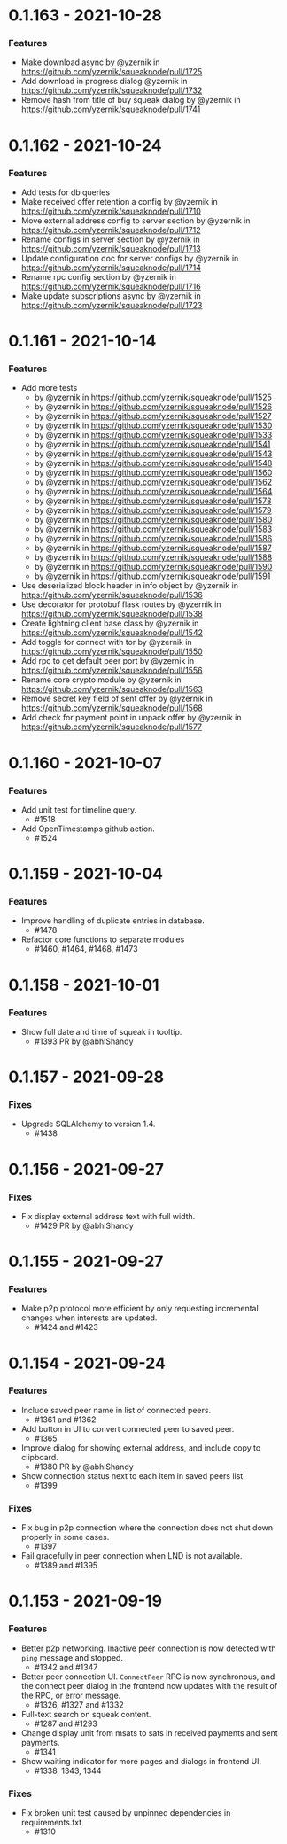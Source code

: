 0.1.163 - 2021-10-28
===================

### Features
* Make download async by @yzernik in https://github.com/yzernik/squeaknode/pull/1725
* Add download in progress dialog @yzernik in https://github.com/yzernik/squeaknode/pull/1732
* Remove hash from title of buy squeak dialog by @yzernik in https://github.com/yzernik/squeaknode/pull/1741

0.1.162 - 2021-10-24
===================

### Features
* Add tests for db queries
* Make received offer retention a config by @yzernik in https://github.com/yzernik/squeaknode/pull/1710
* Move external address config to server section by @yzernik in https://github.com/yzernik/squeaknode/pull/1712
* Rename configs in server section by @yzernik in https://github.com/yzernik/squeaknode/pull/1713
* Update configuration doc for server configs by @yzernik in https://github.com/yzernik/squeaknode/pull/1714
* Rename rpc config section by @yzernik in https://github.com/yzernik/squeaknode/pull/1716
* Make update subscriptions async by @yzernik in https://github.com/yzernik/squeaknode/pull/1723

0.1.161 - 2021-10-14
===================

### Features
* Add more tests
  - by @yzernik in https://github.com/yzernik/squeaknode/pull/1525
  - by @yzernik in https://github.com/yzernik/squeaknode/pull/1526
  - by @yzernik in https://github.com/yzernik/squeaknode/pull/1527
  - by @yzernik in https://github.com/yzernik/squeaknode/pull/1530
  - by @yzernik in https://github.com/yzernik/squeaknode/pull/1533
  - by @yzernik in https://github.com/yzernik/squeaknode/pull/1541
  - by @yzernik in https://github.com/yzernik/squeaknode/pull/1543
  - by @yzernik in https://github.com/yzernik/squeaknode/pull/1548
  - by @yzernik in https://github.com/yzernik/squeaknode/pull/1560
  - by @yzernik in https://github.com/yzernik/squeaknode/pull/1562
  - by @yzernik in https://github.com/yzernik/squeaknode/pull/1564
  - by @yzernik in https://github.com/yzernik/squeaknode/pull/1578
  - by @yzernik in https://github.com/yzernik/squeaknode/pull/1579
  - by @yzernik in https://github.com/yzernik/squeaknode/pull/1580
  - by @yzernik in https://github.com/yzernik/squeaknode/pull/1583
  -  by @yzernik in https://github.com/yzernik/squeaknode/pull/1586
  - by @yzernik in https://github.com/yzernik/squeaknode/pull/1587
  - by @yzernik in https://github.com/yzernik/squeaknode/pull/1588
  - by @yzernik in https://github.com/yzernik/squeaknode/pull/1590
  - by @yzernik in https://github.com/yzernik/squeaknode/pull/1591
* Use deserialized block header in info object by @yzernik in https://github.com/yzernik/squeaknode/pull/1536
* Use decorator for protobuf flask routes by @yzernik in https://github.com/yzernik/squeaknode/pull/1538
* Create lightning client base class by @yzernik in https://github.com/yzernik/squeaknode/pull/1542
* Add toggle for connect with tor by @yzernik in https://github.com/yzernik/squeaknode/pull/1550
* Add rpc to get default peer port by @yzernik in https://github.com/yzernik/squeaknode/pull/1556
* Rename core crypto module by @yzernik in https://github.com/yzernik/squeaknode/pull/1563
* Remove secret key field of sent offer by @yzernik in https://github.com/yzernik/squeaknode/pull/1568
* Add check for payment point in unpack offer by @yzernik in https://github.com/yzernik/squeaknode/pull/1577

0.1.160 - 2021-10-07
===================

### Features
- Add unit test for timeline query.
    - #1518
- Add OpenTimestamps github action.
    - #1524

0.1.159 - 2021-10-04
===================

### Features
- Improve handling of duplicate entries in database.
    - #1478
- Refactor core functions to separate modules
    - #1460, #1464, #1468, #1473

0.1.158 - 2021-10-01
===================

### Features
- Show full date and time of squeak in tooltip.
    - #1393 PR by @abhiShandy

0.1.157 - 2021-09-28
===================

### Fixes
- Upgrade SQLAlchemy to version 1.4.
    - #1438

0.1.156 - 2021-09-27
===================

### Fixes
- Fix display external address text with full width.
    - #1429 PR by @abhiShandy

0.1.155 - 2021-09-27
===================

### Features
- Make p2p protocol more efficient by only requesting
  incremental changes when interests are updated.
    - #1424 and #1423

0.1.154 - 2021-09-24
===================

### Features
- Include saved peer name in list of connected peers.
    - #1361 and #1362
- Add button in UI to convert connected peer to saved peer.
    - #1365
- Improve dialog for showing external address, and include copy to
  clipboard.
    - #1380 PR by @abhiShandy
- Show connection status next to each item in saved peers list.
    - #1399

### Fixes
- Fix bug in p2p connection where the connection does not shut down
  properly in some cases.
    - #1397
- Fail gracefully in peer connection when LND is not available.
    - #1389 and #1395

0.1.153 - 2021-09-19
===================

### Features
- Better p2p networking. Inactive peer connection is now detected with
  `ping` message and stopped.
    - #1342 and #1347
- Better peer connection UI. `ConnectPeer` RPC is now synchronous, and
  the connect peer dialog in the frontend now updates with the result
  of the RPC, or error message.
    - #1326, #1327 and #1332
- Full-text search on squeak content.
	- #1287 and #1293
- Change display unit from msats to sats in received payments and sent
  payments.
	- #1341
- Show waiting indicator for more pages and dialogs in frontend UI.
	- #1338, 1343, 1344

### Fixes
- Fix broken unit test caused by unpinned dependencies in requirements.txt
    - #1310
